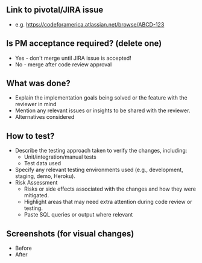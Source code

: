 ## Link to pivotal/JIRA issue
- e.g. https://codeforamerica.atlassian.net/browse/ABCD-123
## Is PM acceptance required? (delete one)
- Yes - don't merge until JIRA issue is accepted!
- No - merge after code review approval
## What was done?
- Explain the implementation goals being solved or the feature with the reviewer in mind
- Mention any relevant issues or insights to be shared with the reviewer.
- Alternatives considered
## How to test?
- Describe the testing approach taken to verify the changes, including:
  - Unit/integration/manual tests
  - Test data used
- Specify any relevant testing environments used (e.g., development, staging, demo, Heroku).
- Risk Assessment
  - Risks or side effects associated with the changes and how they were mitigated.
  - Highlight areas that may need extra attention during code review or testing.
  - Paste SQL queries or output where relevant
## Screenshots (for visual changes)
- Before
- After
